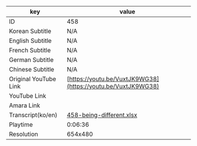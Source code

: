 |  key  |  value  |
|-------|---------|
| ID            | 458 |
| Korean Subtitle | N/A |
| English Subtitle | N/A |
| French Subtitle | N/A |
| German Subtitle | N/A |
| Chinese Subtitle | N/A |
| Original YouTube Link  | [https://youtu.be/VuxtJK9WG38](https://youtu.be/VuxtJK9WG38) |
| YouTube Link  |  |
| Amara Link    |  |
| Transcript(ko/en) | [458-being-different.xlsx](https://github.com/jungtosociety/dharma-qna/raw/master/sub/458/458-being-different.xlsx) |
| Playtime | 0:06:36 |
| Resolution | 654x480|
